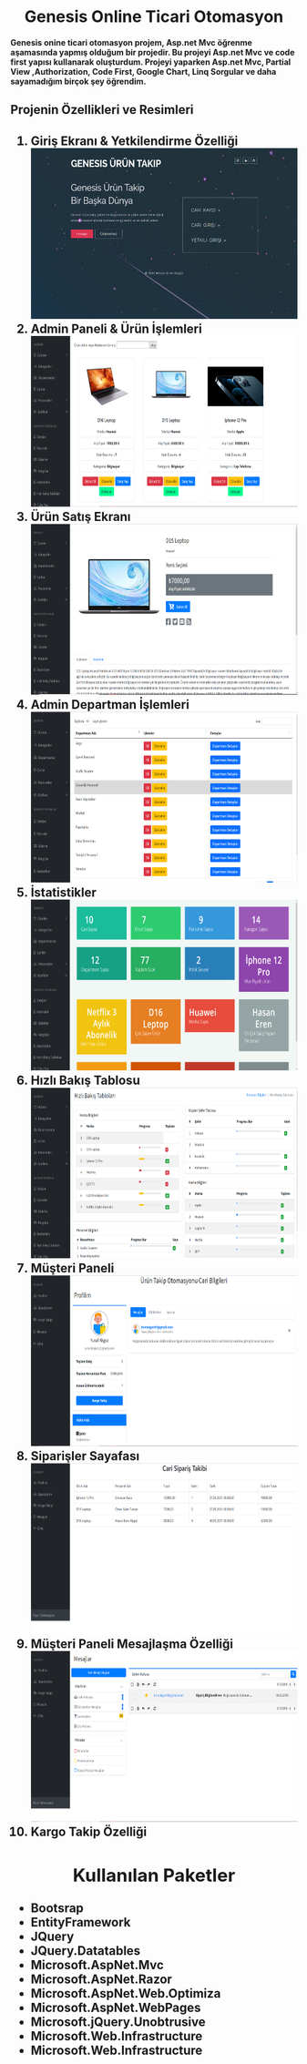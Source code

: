 <html>
<center><h1>Genesis Online Ticari Otomasyon</h1></center>
<h4> Genesis onine ticari otomasyon projem, Asp.net Mvc öğrenme aşamasında yapmış olduğum bir projedir. Bu projeyi Asp.net Mvc ve code first yapısı kullanarak oluşturdum.
Projeyi yaparken Asp.net Mvc, Partial View ,Authorization, Code First, Google Chart, Linq Sorgular ve daha sayamadığım birçok şey öğrendim.</h4>

<h2> Projenin Özellikleri ve Resimleri<h2>
<p><ol>
<li>Giriş Ekranı & Yetkilendirme Özelliği</li>
<img width="600" height="300" src="https://github.com/HasanErenAkgoz/OnlineTicariOtomasyon/blob/master/GenesisÜrünTakip/Login%20Ekranı.png">
<li >Admin Paneli & Ürün İşlemleri</li>
<img width="600" height="300" src="https://github.com/HasanErenAkgoz/OnlineTicariOtomasyon/blob/master/GenesisÜrünTakip/ProductList.png">
<li>Ürün Satış Ekranı</li>
<img width="600" height="300" src="https://github.com/HasanErenAkgoz/OnlineTicariOtomasyon/blob/master/GenesisÜrünTakip/SalesScreen.png">
<li>Admin Departman İşlemleri</li>
<img width="600" height="300" src="https://github.com/HasanErenAkgoz/OnlineTicariOtomasyon/blob/master/GenesisÜrünTakip/DepartanList.png">
<li>İstatistikler</li>
<img width="600" height="300" src="https://github.com/HasanErenAkgoz/OnlineTicariOtomasyon/blob/master/GenesisÜrünTakip/İstatistikler.png">
<li>Hızlı Bakış Tablosu</li>
<img width="600" height="300" src="https://github.com/HasanErenAkgoz/OnlineTicariOtomasyon/blob/master/GenesisÜrünTakip/HızlıBakıs.png">
<li>Müşteri Paneli</li>
<img width="600" height="300" src="https://github.com/HasanErenAkgoz/OnlineTicariOtomasyon/blob/master/GenesisÜrünTakip/CariPanel.png">
<li>Siparişler Sayafası</li>
<img width="600" height="300" src="https://github.com/HasanErenAkgoz/OnlineTicariOtomasyon/blob/master/GenesisÜrünTakip/CariSipariş.png">
<li>Müşteri Paneli Mesajlaşma Özelliği</li>
<img width="600" height="300" src="https://github.com/HasanErenAkgoz/OnlineTicariOtomasyon/blob/master/GenesisÜrünTakip/CariMesaj.png">
<li>Kargo Takip Özelliği</li>
</ol>

<center><h2>Kullanılan Paketler</h2></center>
<ul>
<li>Bootsrap</li>
<li>EntityFramework</li>
<li>JQuery</li>
<li>JQuery.Datatables</li>
<li>Microsoft.AspNet.Mvc</li>
<li>Microsoft.AspNet.Razor</li>
<li>Microsoft.AspNet.Web.Optimiza</li>
<li>Microsoft.AspNet.WebPages</li>
<li>Microsoft.jQuery.Unobtrusive</li>
<li>Microsoft.Web.Infrastructure</li>
<li>Microsoft.Web.Infrastructure</li>


</html>
